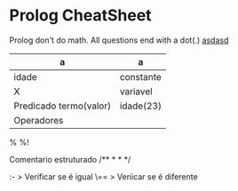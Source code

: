 # Prolog CheatSheet

Prolog don't do math.
All questions end with a dot(.)
<a href="#operators">asdasd</a>

|a|a|
|-|-|
|idade|constante|
|X|variavel|
|Predicado termo(valor)| idade(23) |
|Operadores||


<div id="comments">
%
%!

Comentario estruturado
/**
 *
 *
 */
</div>

<div id="operators">
:- > Verificar se é igual
\== > Veriicar se é diferente
</div>